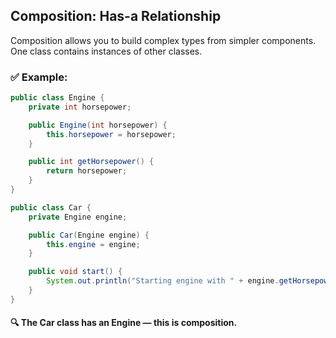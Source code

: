##  Composition: Has-a Relationship

Composition allows you to build complex types from simpler components. One class contains
instances of other classes.

### ✅ Example:

```java
public class Engine {
    private int horsepower;

    public Engine(int horsepower) {
        this.horsepower = horsepower;
    }

    public int getHorsepower() {
        return horsepower;
    }
}
```

```java
public class Car {
    private Engine engine;

    public Car(Engine engine) {
        this.engine = engine;
    }

    public void start() {
        System.out.println("Starting engine with " + engine.getHorsepower() + " HP");
    }
}
```

#### 🔍 The Car class has an Engine — this is composition.

